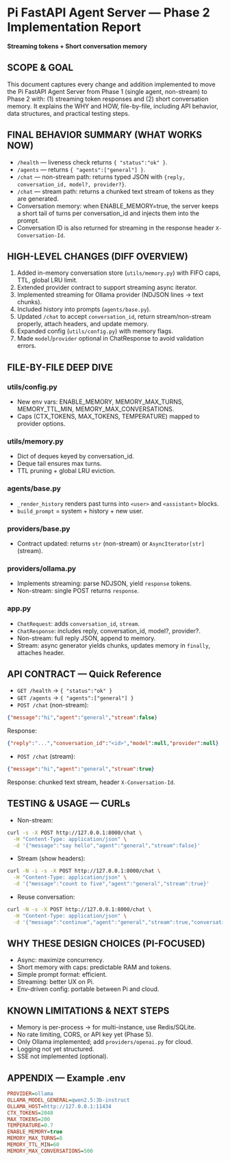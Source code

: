 # Pi FastAPI Agent Server — Phase 2 Implementation Report
**Streaming tokens + Short conversation memory**  


## SCOPE & GOAL
This document captures every change and addition implemented to move the Pi FastAPI Agent Server from Phase 1 (single agent, non-stream) to Phase 2 with: (1) streaming token responses and (2) short conversation memory. It explains the WHY and HOW, file-by-file, including API behavior, data structures, and practical testing steps.

## FINAL BEHAVIOR SUMMARY (WHAT WORKS NOW)
- `/health` — liveness check returns `{ "status":"ok" }`.
- `/agents` — returns `{ "agents":["general"] }`.
- `/chat` — non-stream path: returns typed JSON with `{reply, conversation_id, model?, provider?}`.
- `/chat` — stream path: returns a chunked text stream of tokens as they are generated.
- Conversation memory: when ENABLE_MEMORY=true, the server keeps a short tail of turns per conversation_id and injects them into the prompt.
- Conversation ID is also returned for streaming in the response header `X-Conversation-Id`.

## HIGH-LEVEL CHANGES (DIFF OVERVIEW)
1. Added in-memory conversation store (`utils/memory.py`) with FIFO caps, TTL, global LRU limit.
2. Extended provider contract to support streaming async iterator.
3. Implemented streaming for Ollama provider (NDJSON lines → text chunks).
4. Included history into prompts (`agents/base.py`).
5. Updated `/chat` to accept `conversation_id`, return stream/non-stream properly, attach headers, and update memory.
6. Expanded config (`utils/config.py`) with memory flags.
7. Made `model`/`provider` optional in ChatResponse to avoid validation errors.

## FILE-BY-FILE DEEP DIVE
### utils/config.py
- New env vars: ENABLE_MEMORY, MEMORY_MAX_TURNS, MEMORY_TTL_MIN, MEMORY_MAX_CONVERSATIONS.
- Caps (CTX_TOKENS, MAX_TOKENS, TEMPERATURE) mapped to provider options.

### utils/memory.py
- Dict of deques keyed by conversation_id.
- Deque tail ensures max turns.
- TTL pruning + global LRU eviction.

### agents/base.py
- `_render_history` renders past turns into `<user>` and `<assistant>` blocks.
- `build_prompt` = system + history + new user.

### providers/base.py
- Contract updated: returns `str` (non-stream) or `AsyncIterator[str]` (stream).

### providers/ollama.py
- Implements streaming: parse NDJSON, yield `response` tokens.
- Non-stream: single POST returns `response`.

### app.py
- `ChatRequest`: adds `conversation_id`, `stream`.
- `ChatResponse`: includes reply, conversation_id, model?, provider?.
- Non-stream: full reply JSON, append to memory.
- Stream: async generator yields chunks, updates memory in `finally`, attaches header.

## API CONTRACT — Quick Reference
- `GET /health` → `{ "status":"ok" }`
- `GET /agents` → `{ "agents":["general"] }`
- `POST /chat` (non-stream):
```json
{"message":"hi","agent":"general","stream":false}
```
Response:
```json
{"reply":"...","conversation_id":"<id>","model":null,"provider":null}
```
- `POST /chat` (stream):
```json
{"message":"hi","agent":"general","stream":true}
```
Response: chunked text stream, header `X-Conversation-Id`.

## TESTING & USAGE — CURLs
- Non-stream:
```bash
curl -s -X POST http://127.0.0.1:8000/chat \
  -H "Content-Type: application/json" \
  -d '{"message":"say hello","agent":"general","stream":false}'
```
- Stream (show headers):
```bash
curl -N -i -s -X POST http://127.0.0.1:8000/chat \
  -H "Content-Type: application/json" \
  -d '{"message":"count to five","agent":"general","stream":true}'
```
- Reuse conversation:
```bash
curl -N -s -X POST http://127.0.0.1:8000/chat \
  -H "Content-Type: application/json" \
  -d '{"message":"continue","agent":"general","stream":true,"conversation_id":"<id>"}'
```

## WHY THESE DESIGN CHOICES (PI-FOCUSED)
- Async: maximize concurrency.
- Short memory with caps: predictable RAM and tokens.
- Simple prompt format: efficient.
- Streaming: better UX on Pi.
- Env-driven config: portable between Pi and cloud.

## KNOWN LIMITATIONS & NEXT STEPS
- Memory is per-process → for multi-instance, use Redis/SQLite.
- No rate limiting, CORS, or API key yet (Phase 5).
- Only Ollama implemented; add `providers/openai.py` for cloud.
- Logging not yet structured.
- SSE not implemented (optional).

## APPENDIX — Example .env
```ini
PROVIDER=ollama
OLLAMA_MODEL_GENERAL=qwen2.5:3b-instruct
OLLAMA_HOST=http://127.0.0.1:11434
CTX_TOKENS=2048
MAX_TOKENS=200
TEMPERATURE=0.7
ENABLE_MEMORY=true
MEMORY_MAX_TURNS=8
MEMORY_TTL_MIN=60
MEMORY_MAX_CONVERSATIONS=500
```
